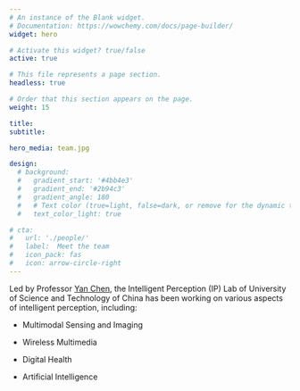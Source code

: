 ```yaml
---
# An instance of the Blank widget.
# Documentation: https://wowchemy.com/docs/page-builder/
widget: hero

# Activate this widget? true/false
active: true

# This file represents a page section.
headless: true

# Order that this section appears on the page.
weight: 15

title:  
subtitle: 

hero_media: team.jpg

design:
  # background:
  #   gradient_start: '#4bb4e3'
  #   gradient_end: '#2b94c3'
  #   gradient_angle: 180
  #   # Text color (true=light, false=dark, or remove for the dynamic theme color).
  #   text_color_light: true

# cta:
#   url: './people/'
#   label:  Meet the team
#   icon_pack: fas
#   icon: arrow-circle-right
---
```


Led by Professor [Yan Chen](../author/yan-chen), the Intelligent Perception (IP) Lab of University of Science and Technology of China has been working on various aspects of intelligent perception, including:

- Multimodal Sensing and Imaging

- Wireless Multimedia

- Digital Health

- Artificial Intelligence